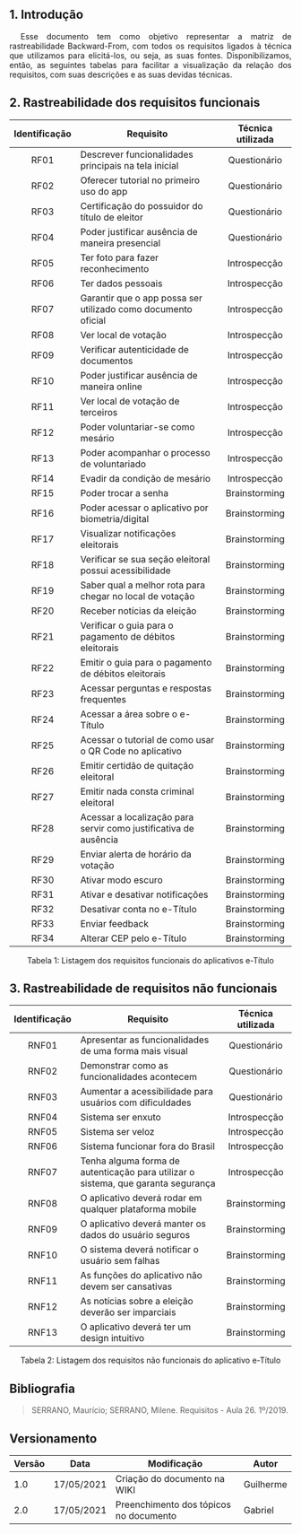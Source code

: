 ## 1. Introdução

<p style="text-indent: 20px; text-align: justify">
Esse documento tem como objetivo representar a matriz de rastreabilidade Backward-From, com todos os requisitos ligados à técnica que utilizamos para elicitá-los, ou seja, as suas fontes. Disponibilizamos, então, as seguintes tabelas para facilitar a visualização da relação dos requisitos, com suas descrições e as suas devidas técnicas.
</p>

## 2. Rastreabilidade dos requisitos funcionais

<center>

| Identificação | Requisito | Técnica utilizada |
| :--: |--|:--:|
| RF01 | Descrever funcionalidades principais na tela inicial | Questionário |
| RF02 | Oferecer tutorial no primeiro uso do app | Questionário |
| RF03 | Certificação do possuidor do título de eleitor | Questionário |
| RF04 | Poder justificar ausência de maneira presencial | Questionário |
| RF05 | Ter foto para fazer reconhecimento | Introspecção |
| RF06 | Ter dados pessoais | Introspecção |
| RF07 | Garantir que o app possa ser utilizado como documento oficial | Introspecção |
| RF08 | Ver local de votação | Introspecção |
| RF09 | Verificar autenticidade de documentos | Introspecção |
| RF10 | Poder justificar ausência de maneira online | Introspecção |
| RF11 | Ver local de votação de terceiros | Introspecção |
| RF12 | Poder voluntariar-se como mesário | Introspecção |
| RF13 | Poder acompanhar o processo de voluntariado | Introspecção |
| RF14 | Evadir da condição de mesário | Introspecção |
| RF15 | Poder trocar a senha | Brainstorming |
| RF16 | Poder acessar o aplicativo por biometria/digital | Brainstorming |
| RF17 | Visualizar notificações eleitorais | Brainstorming |
| RF18 | Verificar se sua seção eleitoral possui acessibilidade | Brainstorming |
| RF19 | Saber qual a melhor rota para chegar no local de votação | Brainstorming |
| RF20 | Receber notícias da eleição | Brainstorming |
| RF21 | Verificar o guia para o pagamento de débitos eleitorais | Brainstorming |
| RF22 | Emitir o guia para o pagamento de débitos eleitorais | Brainstorming |
| RF23 | Acessar perguntas e respostas frequentes | Brainstorming |
| RF24 | Acessar a área sobre o e-Título | Brainstorming |
| RF25 | Acessar o tutorial de como usar o QR Code no aplicativo | Brainstorming |
| RF26 | Emitir certidão de quitação eleitoral | Brainstorming |
| RF27 | Emitir nada consta criminal eleitoral | Brainstorming |
| RF28 | Acessar a localização para servir como justificativa de ausência | Brainstorming |
| RF29 | Enviar alerta de horário da votação | Brainstorming |
| RF30 | Ativar modo escuro | Brainstorming |
| RF31 | Ativar e desativar notificações | Brainstorming |
| RF32 | Desativar conta no e-Título | Brainstorming |
| RF33 | Enviar feedback | Brainstorming |
| RF34 | Alterar CEP pelo e-Título | Brainstorming |

<figcaption>Tabela 1: Listagem dos requisitos funcionais do aplicativos e-Título</figcaption>

</center>

## 3. Rastreabilidade de requisitos não funcionais

<center>

| Identificação | Requisito | Técnica utilizada |
| :--: |--|:--:|
| RNF01 | Apresentar as funcionalidades de uma forma mais visual | Questionário |
| RNF02 | Demonstrar como as funcionalidades acontecem | Questionário |
| RNF03 | Aumentar a acessibilidade para usuários com dificuldades | Questionário |
| RNF04 | Sistema ser enxuto | Introspecção |
| RNF05 | Sistema ser veloz | Introspecção |
| RNF06 | Sistema funcionar fora do Brasil | Introspecção |
| RNF07 | Tenha alguma forma de autenticação para utilizar o sistema, que garanta segurança | Introspecção |
| RNF08 | O aplicativo deverá rodar em qualquer plataforma mobile | Brainstorming |
| RNF09 | O aplicativo deverá manter os dados do usuário seguros | Brainstorming |
| RNF10 | O sistema deverá notificar o usuário sem falhas | Brainstorming |
| RNF11 | As funções do aplicativo não devem ser cansativas | Brainstorming |
| RNF12 | As notícias sobre a eleição deverão ser imparciais | Brainstorming |
| RNF13 | O aplicativo deverá ter um design intuitivo | Brainstorming |

<figcaption>Tabela 2: Listagem dos requisitos não funcionais do aplicativo e-Título</figcaption>

</center>

## Bibliografia

> SERRANO, Maurício; SERRANO, Milene. Requisitos - Aula 26. 1º/2019.


## Versionamento
| Versão | Data | Modificação | Autor |
|--|--|--|--|
| 1.0 | 17/05/2021 | Criação do documento na WIKI | Guilherme |
| 2.0 | 17/05/2021 | Preenchimento dos tópicos no documento | Gabriel |
